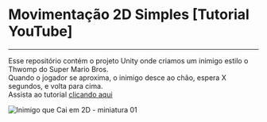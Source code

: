 <h1>Movimentação 2D Simples [Tutorial YouTube]</h1>
<hr>
Esse repositório contém o projeto Unity onde criamos um inimigo estilo o Thwomp do Super Mario Bros.
<br>
Quando o jogador se aproxima, o inimigo desce ao chão, espera X segundos, e volta para cima.
<br>
Assista ao tutorial <a href="https://youtu.be/iC2hyM9d1n8">clicando aqui</a>


![Inimigo que Cai em 2D - miniatura 01](https://user-images.githubusercontent.com/102618272/234984039-3590da35-7674-4502-adfe-992574a5a87e.png)
